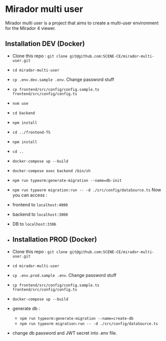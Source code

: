 # Mirador multi user 

Mirador multi user is a project that aims to create a multi-user environment for the Mirador 4 viewer.

## Installation DEV (Docker)

- Clone this repo : `git clone git@github.com:SCENE-CE/mirador-multi-user.git`
- `cd mirador-multi-user`
- `cp .env.dev.sample .env`. Change password stuff
- `cp frontend/src/config/config.sample.ts frontend/src/config/config.ts`
- `nvm use`
- `cd backend`
- `npm install`
- `cd ../frontend-TS`
- `npm install`
- `cd ..`
- `docker-compose up --build`
- `docker-compose exec backend /bin/sh`
- `npm run typeorm:generate-migration --name=db-init`
- `npm run typeorm migration:run -- -d ./src/config/dataSource.ts`
  Now you can access :
- frontend to `localhost:4000`
- backend to `localhost:3000`
- DB to `localhost:3306`

- ## Installation PROD (Docker)

- Clone this repo : `git clone git@github.com:SCENE-CE/mirador-multi-user.git`
- `cd mirador-multi-user`
- `cp .env.prod.sample .env`. Change password stuff
- `cp frontend/src/config/config.sample.ts frontend/src/config/config.ts`
- `docker-compose up --build`
- generate db : 
  - `npm run typeorm:generate-migration --name=create-db`
  - `npm run typeorm migration:run -- -d ./src/config/dataSource.ts`
- change db password and JWT secret into .env file.



